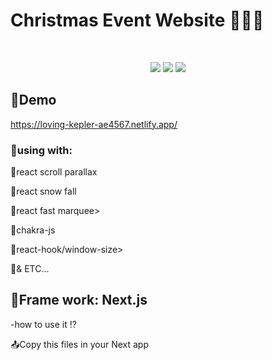 <h1>Christmas Event Website 🎄🎄🎄</h1><br />
<p align="center">
  <a href="https://loving-kepler-ae4567.netlify.app/"><img src="https://img.shields.io/badge/Netlify-00C7B7?style=for-the-badge&logo=netlify&logoColor=white" /></a>
  <a href="https://twitter.com/Globalgroup16"><img src="https://img.shields.io/badge/Twitter-1DA1F2?style=for-the-badge&logo=twitter&logoColor=white" /></a>
  <a href="https://loving-kepler-ae4567.netlify.app/"><img src="https://img.shields.io/badge/JavaScript-323330?style=for-the-badge&logo=javascript&logoColor=F7DF1E" /></a>
</p>
<h2>📁Demo</h2>
<a href="https://loving-kepler-ae4567.netlify.app/">https://loving-kepler-ae4567.netlify.app/</a><br />
<h3>🔴using with:</h3>
<p>📌react scroll parallax</p>
<p>📌react snow fall</p>
<p>📌react fast marquee></p>
<p>📌chakra-js</p>
<p>📌react-hook/window-size></p>
<p>📌& ETC...</p>
<h2>📙Frame work: Next.js</h2>
<p>-how to use it ⁉</p>
<p>📤Copy this files in your Next app</p>
